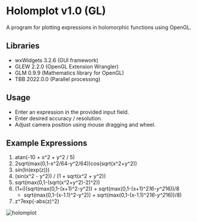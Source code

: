   
Holomplot v1.0 (GL)
===================

A program for plotting expressions in holomorphic functions using OpenGL.

Libraries
---------
- wxWidgets 3.2.6  (GUI framework)
- GLEW 2.2.0       (OpenGL Extension Wrangler)
- GLM 0.9.9        (Mathematics library for OpenGL)
- TBB 2022.0.0     (Parallel processing)

Usage
-----
- Enter an expression in the provided input field.
- Enter desired accuracy / resolution.
- Adjust camera position using mouse dragging and wheel.

Example Expressions
-------------------
1. atan(-10 + x^2 + y^2 / 5)
2. 2sqrt(max(0,1-x^2/64-y^2/64))cos(sqrt(x^2+y^2))
3. sin(ln(exp(z)))
4. (sin(x^2 - y^2)) / (1 + sqrt(x^2 + y^2))
5. sqrt(max(0,1-(sqrt(x^2+y^2)-2)^2))
6. (1+i)(sqrt(max(0,1-(x+1)^2-y^2)) + sqrt(max(0,1-(x+1)^2*16-y^2*16))/8
      + sqrt(max(0,1-(x-1.1)^2-y^2)) + sqrt(max(0,1-(x-1.1)^2*16-y^2*16))/8)
7. z^7exp(-abs(z)^2)

![holomplot](https://github.com/user-attachments/assets/fce85c24-c9e1-4c46-ab25-434fc3c2e556)
